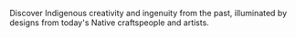 Discover Indigenous creativity and ingenuity from the past, illuminated by designs from today's Native craftspeople and artists.